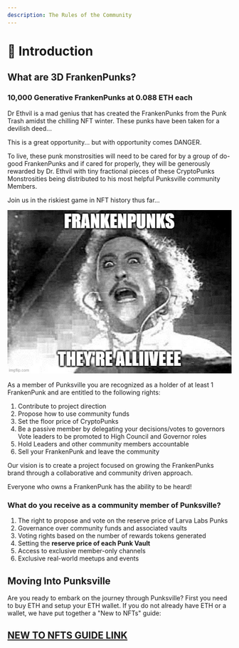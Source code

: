 ```yaml
---
description: The Rules of the Community
---
```


# 👋 Introduction

## What are 3D FrankenPunks?

### **10,000 Generative FrankenPunks at 0.088 ETH each**

Dr Ethvil is a mad genius that has created the FrankenPunks from the Punk Trash amidst the chilling NFT winter. These punks have been taken for a devilish deed...

This is a great opportunity... but with opportunity comes DANGER.&#x20;

To live, these punk monstrosities will need to be cared for by a group of do-good FrankenPunks and if cared for properly, they will be generously rewarded by Dr. Ethvil with tiny fractional pieces of these CryptoPunks Monstrosities being distributed to his most helpful Punksville community Members.&#x20;

Join us in the riskiest game in NFT history thus far...

![](.gitbook/assets/meme1.jpg)

As a member of Punksville you are recognized as a holder of at least 1 FrankenPunk and are entitled to the following rights:

1. Contribute to project direction&#x20;
2. Propose how to use community funds &#x20;
3. Set the floor price of CryptoPunks
4. Be a passive member by delegating your decisions/votes to governors Vote leaders to be promoted to High Council and Governor roles&#x20;
5. Hold Leaders and other community members accountable&#x20;
6. Sell your FrankenPunk and leave the community

Our vision is to create a project focused on growing the FrankenPunks brand through a collaborative and community driven approach.

Everyone who owns a FrankenPunk has the ability to be heard!

### What do you receive as a community member of Punksville?

1. The right to propose and vote on the reserve price of Larva Labs Punks
2. Governance over community funds and associated vaults
3. Voting rights based on the number of rewards tokens generated
4. Setting the **reserve price of each Punk Vault**
5. Access to exclusive member-only channels
6. Exclusive real-world meetups and events

## Moving Into Punksville

Are you ready to embark on the journey through Punksville? First you need to buy ETH and setup your ETH wallet. If you do not already have ETH or a wallet, we have put together a "New to NFTs" guide:&#x20;

## &#x20;                 [NEW TO NFTS GUIDE LINK](broken-reference)



##
